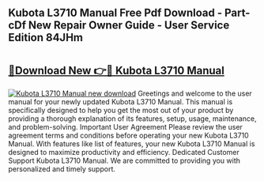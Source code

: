 ## Kubota L3710 Manual Free Pdf Download - Part-cDf New Repair Owner Guide - User Service Edition 84JHm

# <h2><a href="http://bc89589.oget.top/?id=Kubota+L3710+Manual">🔗Download New 👉🔴 Kubota L3710 Manual</a></h2>

[![Kubota L3710 Manual new download](https://i.imgur.com/5g1atiW.png)](http://bc89589.oget.top/?id=Kubota+L3710+Manual)
Greetings and welcome to the user manual for your newly updated Kubota L3710 Manual. This manual is specifically designed to help you get the most out of your product by providing a thorough explanation of its features, setup, usage, maintenance, and problem-solving. Important User Agreement Please review the user agreement terms and conditions before operating your new Kubota L3710 Manual. With features like list of features, your new Kubota L3710 Manual is designed to maximize productivity and efficiency. Dedicated Customer Support Kubota L3710 Manual. We are committed to providing you with personalized and timely support.
